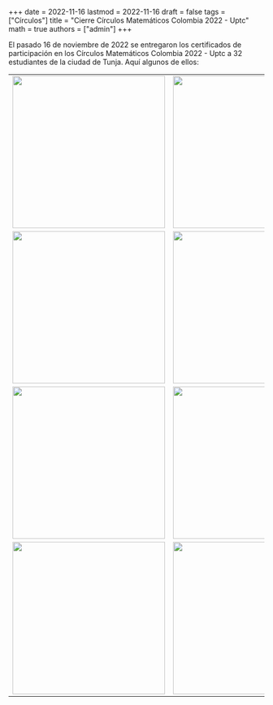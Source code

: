 +++
date      = 2022-11-16
lastmod   = 2022-11-16
draft     = false
tags      = ["Círculos"]
title     = "Cierre Círculos Matemáticos Colombia 2022 - Uptc"
math      = true
authors   = ["admin"]
+++

El pasado 16 de noviembre de 2022 se entregaron los certificados de participación en los Círculos Matemáticos Colombia 2022 - Uptc a 32 estudiantes de la ciudad de Tunja. Aquí algunos de ellos:

<table>
  <tr>
    <td><img src="https://matematicas.netlify.app/img/circulos/2022-11-16-Circulos-1.jpeg"  width="300"></td>
    <td><img src="https://matematicas.netlify.app/img/circulos/2022-11-16-Circulos-2.jpeg"  width="300"></td>
  </tr>
    <tr>
    <td><img src="https://matematicas.netlify.app/img/circulos/2022-11-16-Circulos-3.jpeg"  width="300"></td>
    <td><img src="https://matematicas.netlify.app/img/circulos/2022-11-16-Circulos-4.jpeg"  width="300"></td>
  </tr>
    <tr>
    <td><img src="https://matematicas.netlify.app/img/circulos/2022-11-16-Circulos-5.jpeg"  width="300"></td>
    <td><img src="https://matematicas.netlify.app/img/circulos/2022-11-16-Circulos-6.jpeg"  width="300"></td>
  </tr>
    <tr>
    <td><img src="https://matematicas.netlify.app/img/circulos/2022-11-16-Circulos-7.jpeg"  width="300"></td>
    <td><img src="https://matematicas.netlify.app/img/circulos/2022-11-16-Circulos-8.jpeg"  width="300"></td>
  </tr>
</table>



